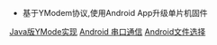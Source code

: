 - 基于YModem协议,使用Android App升级单片机固件

[Java版YMode实现](https://github.com/aesirot/ymodem)
[Android 串口通信](https://github.com/h4de5ing/SerialPortLib)
[Android文件选择](https://github.com/Angads25/android-filepicker)
